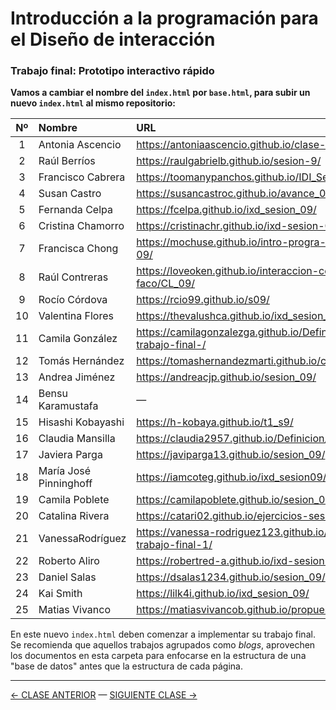 # Introducción a la programación para el Diseño de interacción

### Trabajo final: Prototipo interactivo rápido

**Vamos a cambiar el nombre del `index.html` por `base.html`, para subir un nuevo `index.html` al mismo repositorio:**

| Nº  | Nombre         |   URL                                       |
|:---:|:---------------|:--------------------------------------------|
| 1 | Antonia Ascencio | https://antoniaascencio.github.io/clase-9-/ |
| 2 | Raúl Berríos |  https://raulgabrielb.github.io/sesion-9/ |
| 3 | Francisco Cabrera |  https://toomanypanchos.github.io/IDI_Sesion_09/ |
| 4 | Susan Castro | https://susancastroc.github.io/avance_01/ |
| 5 | Fernanda Celpa | https://fcelpa.github.io/ixd_sesion_09/ |
| 6 | Cristina Chamorro | https://cristinachr.github.io/ixd-sesion-09/ |
| 7 | Francisca Chong | https://mochuse.github.io/intro-progra-dis-int-09/ |
| 8 | Raúl Contreras | https://loveoken.github.io/interaccion-con-faco/CL_09/ |
| 9 | Rocío Córdova | https://rcio99.github.io/s09/ |
| 10 | Valentina Flores | https://thevalushca.github.io/ixd_sesion_9/ |
| 11 | Camila González | https://camilagonzalezga.github.io/Definicion-trabajo-final-/ |
| 12 | Tomás Hernández | https://tomashernandezmarti.github.io/clase-09/ |
| 13 | Andrea Jiménez | https://andreacjp.github.io/sesion_09/ |
| 14 | Bensu Karamustafa | — |
| 15 | Hisashi Kobayashi | https://h-kobaya.github.io/t1_s9/ |
| 16 | Claudia Mansilla | https://claudia2957.github.io/Definicion/ |
| 17 | Javiera Parga | https://javiparga13.github.io/sesion_09/ |
| 18 | María José Pinninghoff  | https://iamcoteg.github.io/ixd_sesion09/ |
| 19 | Camila Poblete | https://camilapoblete.github.io/sesion_09/ |
| 20 | Catalina Rivera | https://catari02.github.io/ejercicios-sesion-09/ |
| 21 | VanessaRodríguez |  https://vanessa-rodriguez123.github.io/Avance-trabajo-final-1/ |
| 22 | Roberto Aliro | https://robertred-a.github.io/ixd-sesion-09/ |
| 23 | Daniel Salas | https://dsalas1234.github.io/sesion_09/ |
| 24 | Kai Smith | https://lilk4i.github.io/ixd_sesion_09/ |
| 25 | Matias Vivanco | https://matiasvivancob.github.io/propuesta/ |

En este nuevo `index.html` deben comenzar a implementar su trabajo final. Se recomienda que aquellos trabajos agrupados como *blogs*, aprovechen los documentos en esta carpeta para enfocarse en la estructura de una "base de datos" antes que la estructura de cada página.

- - - - - - - 

[← CLASE ANTERIOR](https://github.com/profesorfaco/interaccion/tree/main/sesion_09) — [SIGUIENTE CLASE →](https://github.com/profesorfaco/interaccion/tree/main/sesion_11)
